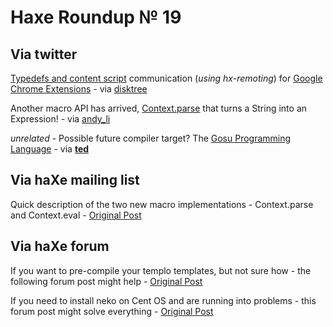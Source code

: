 [_template]: ../templates/roundup.html
# Haxe Roundup № 19

## Via twitter
[Typedefs and content script][link 1] communication (*using hx-remoting*) for [Google Chrome Extensions][link 2] - via [disktree][link 3]

Another macro API has arrived, [Context.parse][link 4] that turns a String into an Expression! - via [andy_li][link 5]

*unrelated* - Possible future compiler target? The [Gosu Programming Language][link 6] - via [__ted__][link 7]

## Via haXe mailing list
Quick description of the two new macro implementations - Context.parse and Context.eval - [Original Post][link 8]

## Via haXe forum
If you want to pre-compile your templo templates, but not sure how - the following forum post might help - [Original Post][link 9]

If you need to install neko on Cent OS and are running into problems - this forum post might solve everything - [Original Post][link 10]

[link 1]: https://github.com/tong/chrome.extension "haXe Google Chrome Extension library - Github"
[link 2]: https://chrome.google.com/extensions/?hl=en "Google Chrome Extensions"
[link 3]: http://www.twitter.com/disktree "@disktree"
[link 4]: http://code.google.com/p/haxe/source/browse/trunk/std/haxe/macro/Context.hx?spec=svn3428&amp;r=3428 "New macro Context.parse - haXe Google Code Source"
[link 5]: http://www.twitter.com/andy_li "@andy_li"
[link 6]: http://gosu-lang.org/ "The Gosu Programming Language"
[link 7]: http://www.twitter.com/__ted__ "@__ted__"
[link 8]: http://haxe.1354130.n2.nabble.com/Macros-update-td5725749.html#a5725749 "haXe macro updates - haXe Mailing List"
[link 9]: http://haxe.org/forum/thread/2287 "Pre-compile templo templates - haXe Forum"
[link 10]: http://haxe.org/forum/thread/2273 "Installing neko on Cent OS"

